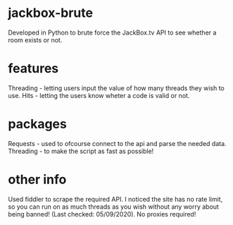 # jackbox-brute
Developed in Python to brute force the JackBox.tv API to see whether a room exists or not.

# features
Threading - letting users input the value of how many threads they wish to use.
Hits - letting the users know wheter a code is valid or not.

# packages
Requests - used to ofcourse connect to the api and parse the needed data.
Threading - to make the script as fast as possible!

# other info
Used fiddler to scrape the required API. I noticed the site has no rate limit, so you can run on as much threads as you wish without any worry about being banned! (Last checked: 05/09/2020). No proxies required!


